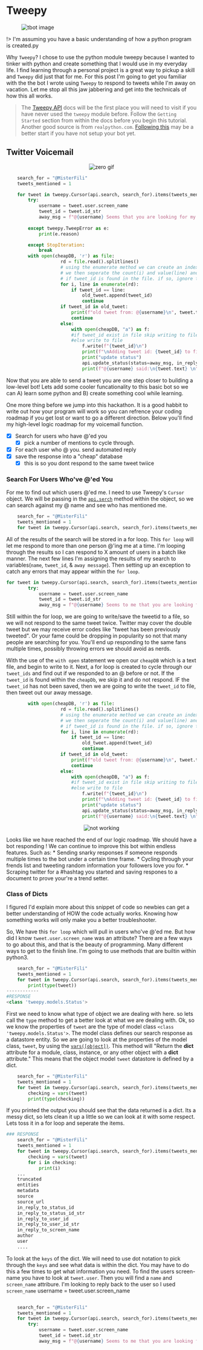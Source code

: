 # Tweepy
<figure>
    <img src="media/img/tbot.jpg" alt="tbot image" title="tbot image">
</figure>

!> I'm assuming you have a basic understanding of how a python program is created.py   

Why `Tweepy`? I chose to use the python module tweepy because I wanted to tinker with python and create something that I would use in my everyday life. I find learning through a personal project is a great way to pickup a skill and `Tweepy` did just that for me. For this post I'm going to get you familiar with the the bot I wrote using `Tweepy` to respond to tweets while I'm away on vacation. Let me stop all this jaw jabbering and get into the technicals of how this all works.

> The [Tweepy API](http://docs.tweepy.org/en/latest/index.html) docs will be the first place you will need to visit if you have never used the `tweepy` module before. Follow the `Getting Started` section from within the docs before you begin this tutorial.<br>
Another good source is from `realpython.com`. [Following this](https://realpython.com/twitter-bot-python-tweepy/#how-to-make-a-twitter-bot-in-python-with-tweepy) may be a better start if you have not setup your bot yet. 

## Twitter Voicemail

<figure>
    <center><img src="media/img/zero.gif" alt="zero gif" title="zero gif"></center>
</figure>

```python
    search_for = "@MisterFili"
    tweets_mentioned = 1

    for tweet in tweepy.Cursor(api.search, search_for).items(tweets_mentioned):
        try:
            username = tweet.user.screen_name
            tweet_id = tweet.id_str
            away_msg = f"@{username} Seems that you are looking for my creator, Monsieur Fili. He is currently Out of the office... May I help you with some music in his absence. Reply to me with an artist name wrapped in double quotes \"artist name\" "
            
        except tweepy.TweepError as e:
            print(e.reason)

        except StopIteration:
            break
        with open(cheapDB, 'r') as file:
                    rd = file.read().splitlines()
                    # using the enumerate method we can create an indexed list
                    # we then seperate the count(i) and value(line) and look to see
                    # if tweet_id is found in the file. if so, ignore the tweet
                    for i, line in enumerate(rd):
                        if tweet_id == line:
                            old_tweet.append(tweet_id)
                            continue
                    if tweet_id in old_tweet:
                        print(f"old tweet from: @{username}\n", tweet.text)
                        continue
                    else:
                        with open(cheapDB, "a") as f:
                        #if tweet_id exist in file skip writing to file
                        #else write to file
                            f.write(f"{tweet_id}\n")
                            print(f"\nAdding tweet id: {tweet_id} to file for tracking")
                            print("update status")
                            api.update_status(status=away_msg, in_reply_to_status_id=tweet.id)
                            print(f"@{username} said:\n{tweet.text} \n")
```
Now that you are able to send a tweet you are one step closer to building a low-level bot! Lets add some cooler funcationality to this basic bot so we can A) learn some python and B) create something cool while learning.

One more thing before we jump into this hackathon. It is a good habbit to write out how your program will work so you can refrence your coding roadmap if you get lost or want to go a different direction. Below you'll find my high-level logic roadmap for my voicemail function.

- [x] Search for users who have @'ed you
  - [x] pick a number of mentions to cycle through.
- [x] For each user who @ you. send automated reply
- [x] save the response into a "cheap" database
  - [x] this is so you dont respond to the same tweet twiice

### Search For Users Who've @'ed You
For me to find out which users @'ed me. I need to use Tweepy's `Cursor` object. We will be passing in the [`api.serch`](http://docs.tweepy.org/en/latest/api.html#API.search) method within the object, so we can search against my @ name and see who has mentioned me. 

```python 
    search_for = "@MisterFili"
    tweets_mentioned = 1
    for tweet in tweepy.Cursor(api.search, search_for).items(tweets_mentioned):
```
All of the results of the search will be stored in a for loop. This `for loop` will let me respond to more than one person @'ing me at a time. I'm looping through the results so I can respond to X amount of users in a batch like manner. The next few lines I'm assigning the results of my search to variables(`name`, `tweet_id`, & `away message`). Then setting up an exception to catch any errors that may appear within the `for loop`.


```python
for tweet in tweepy.Cursor(api.search, search_for).items(tweets_mentioned):
        try:
            username = tweet.user.screen_name
            tweet_id = tweet.id_str
            away_msg = f"@{username} Seems to me that you are looking for my creator, Monsieur Fili. He is probably at where ya sista went... If urgent, please send m'Lord a text msg. standard rates apply."
```
Still within the for loop, we are going to write/save the tweetid to a file, so we will not respond to the same tweet twice. Twitter may cover the double tweet but we may receive error codes like "tweet has been previously tweeted". Or  your fame could be dropping in popularity so not that many people are searching for you. You'll end up responding to the same fans multiple times, possibly throwing errors we should avoid as nerds. 

With the use of the `with open` statement we open our `cheapDB` which is a text file, and begin to write to it. Next, a for loop is created to cycle through our `tweet_ids` and find out if we responded to an @ before or not. If the `tweet_id` is found within the `cheapDb`, we skip it and do not respond. IF the `tweet_id` has not been saved, then we are going to write the `tweet_id` to file, then tweet out our away message. 

```python
        with open(cheapDB, 'r') as file:
                    rd = file.read().splitlines()
                    # using the enumerate method we can create an indexed list
                    # we then seperate the count(i) and value(line) and look to see
                    # if tweet_id is found in the file. if so, ignore the tweet
                    for i, line in enumerate(rd):
                        if tweet_id == line:
                            old_tweet.append(tweet_id)
                            continue
                    if tweet_id in old_tweet:
                        print(f"old tweet from: @{username}\n", tweet.text)
                        continue
                    else:
                        with open(cheapDB, "a") as f:
                        #if tweet_id exist in file skip writing to file
                        #else write to file
                            f.write(f"{tweet_id}\n")
                            print(f"\nAdding tweet id: {tweet_id} to file for tracking")
                            print("update status")
                            api.update_status(status=away_msg, in_reply_to_status_id=tweet.id)
                            print(f"@{username} said:\n{tweet.text} \n")
```
<figure>
    <center><img src="media/img/mybad.gif" alt="not working" title="no funny"></center>
</figure>
Looks like we have reached the end of our logic roadmap. We should have a bot responding ! We can continue to improve this bot within endless features. Such as:
* Sending snarky responses if someone responds multiple times to the bot under a certain time frame. 
* Cycling through your frends list and tweeting random information your followers love you for. 
* Scraping twitter for a #hashtag you started and saving respones to a document to prove your're a trend setter. 

### Class of Dicts 
I figured I'd explain more about this snippet of code so newbies can get a better understanding of HOW the code actually works. Knowing how something works will only make you a better troubleshooter. 

So, We have this `for loop` which will pull in users who've @'ed me. But how did I know `tweet.user.screen_name` was an attribute? There are a few ways to go about this, and that is the beauty of programming. Many different ways to get to the finish line. I'm going to use methods that are builtin within python3.  

```python
    search_for = "@MisterFili"
    tweets_mentioned = 1
    for tweet in tweepy.Cursor(api.search, search_for).items(tweets_mentioned):
        print(type(tweet))
------------
#RESPONSE
<class 'tweepy.models.Status'>
```
First we need to know what type of object we are dealing with here. so lets call the `type` method to get a better look at what we are dealing with. Ok, so we know the properties of `tweet` are the type of model class `<class 'tweepy.models.Status'>`. The model class defines our search response as a datastore entity. So we are going to look at the properties of the model class, `tweet`,  by using the [`vars([object])`](https://docs.python.org/2/library/functions.html#vars). This method will "Return the __dict__ attribute for a module, class, instance, or any other object with a __dict__ attribute." This means that the object model `tweet` datastore is defined by a dict. 

```python
    search_for = "@MisterFili"
    tweets_mentioned = 1
    for tweet in tweepy.Cursor(api.search, search_for).items(tweets_mentioned):
        checking = vars(tweet)
        print(type(checking))
````
If you printed the output you should see that the data returned is a dict. Its a messy dict, so lets clean it up a little so we can look at it with some respect. Lets toss it in a for loop and seperate the items. 

```python
### RESPONSE
    search_for = "@MisterFili"
    tweets_mentioned = 1
    for tweet in tweepy.Cursor(api.search, search_for).items(tweets_mentioned):
        checking = vars(tweet)
        for i in checking:
            print(i)
    ...
    truncated
    entities
    metadata
    source
    source_url
    in_reply_to_status_id
    in_reply_to_status_id_str
    in_reply_to_user_id
    in_reply_to_user_id_str
    in_reply_to_screen_name
    author
    user
    ....
```
To look at the `keys` of the dict. We will need to use dot notation to pick through the `keys` and see what data is within the dict. You may have to do this a few times to get what information you need. To find the users screen-name you have to look at `tweet.user`. Then you will find a `name` and `screen_name` attribure. I'm looking to reply back to the user so I used `screen_name` username = tweet.user.screen_name

```python
    
    search_for = "@MisterFili"
    tweets_mentioned = 1
    for tweet in tweepy.Cursor(api.search, search_for).items(tweets_mentioned):
        try:
            username = tweet.user.screen_name
            tweet_id = tweet.id_str
            away_msg = f"@{username} Seems to me that you are looking for my creator, Monsieur Fili. He is probably at where ya sista went... If urgent, please send m'Lord a text msg. standard rates apply."
```
